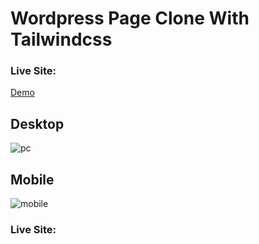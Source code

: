 # Wordpress Page Clone With Tailwindcss

### Live Site:
[Demo](https://zesty-sherbet-552150.netlify.app)

## Desktop
![pc](https://user-images.githubusercontent.com/98126723/195442188-d659d86a-afa3-48e6-930e-2532f586730f.png)

## Mobile
![mobile](https://user-images.githubusercontent.com/98126723/195442227-fcd0e8fb-e371-473d-a616-94b3536d16ac.png)


### Live Site:



